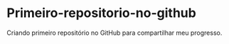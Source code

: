 # Primeiro-repositorio-no-github
Criando primeiro repositório no GitHub para compartilhar meu progresso.
